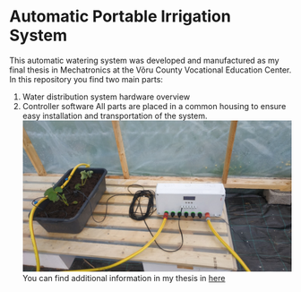 # Automatic Portable Irrigation System

This automatic watering system was developed and manufactured as my final thesis in Mechatronics at the Võru County Vocational Education Center.
In this repository you find two main parts: 
1. Water distribution system hardware overview
2. Controller software
All parts are placed in a common housing to ensure easy installation and transportation of the system.
![Overview of the system in testing](/assets/images/Overview.jpg)
You can find additional information in my thesis in [here](/assets/Joel_Lepp_Thesis_est.docx)